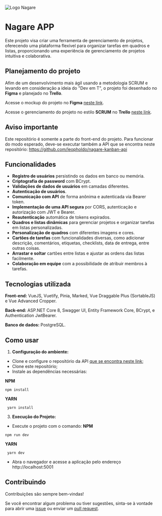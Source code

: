 ![Logo Nagare](https://i.ibb.co/r3jmyPm/image.png)


# Nagare APP

Este projeto visa criar uma ferramenta de gerenciamento de projetos, oferecendo uma plataforma flexível para organizar tarefas em quadros e listas, proporcionando uma experiência de gerenciamento de projetos intuitiva e colaborativa.


## Planejamento do projeto

Afim de um desenvolvimento mais ágil usando a metodologia SCRUM e levando em consideração a ideia do "Dev em T", o projeto foi desenhado no **Figma** e planejado no **Trello**.

Acesse o mockup do projeto no **Figma** [neste link](https://www.figma.com/file/wJQpWsDcl19kgiepqDVW5C/Nagare-team-library?type=design&node-id=0-1&mode=design&t=2RUVoI9kZc8TO4qw-0).

Acesse o gerenciamento do projeto no estilo **SCRUM** no **Trello** [neste link](https://trello.com/b/DbrVKQYL/nagare).


## Aviso importante

Este repositório é somente a parte do front-end do projeto. Para funcionar do modo esperado, deve-se executar também a API que se encontra neste repositório: https://github.com/leopholdo/nagare-kanban-api


## Funcionalidades

- **Registro de usuários** persistindo os dados em banco ou memória.
- **Criptografia de password** com BCrypt.
- **Validações de dados de usuários** em camadas diferentes.
- **Autenticação de usuários**.
- **Comunicação com API** de forma anônima e autenticada via Bearer token.
- **Implementação de uma API segura** por CORS, autenticação e autorização com JWT e Bearer.
- **Reautenticação** automática de tokens expirados.
- **Quadros e listas dinâmicas** para gerenciar projetos e organizar tarefas em listas personalizadas.
- **Personalização de quadros** com diferentes imagens e cores.
- **Cartões de tarefas** com funcionalidades diversas, como adicionar descrição, comentários, etiquetas, checklists, data de entrega, entre outras coisas.
- **Arrastar e soltar** cartões entre listas e ajustar as ordens das listas facilmente.
- **Colaboração em equipe** com a possibilidade de atribuir membros à tarefas.


## Tecnologias utilizada

**Front-end:** VueJS, Vuetify, Pinia, Marked, Vue Draggable Plus (SortableJS) e Vue Advanced Cropper.

**Back-end:** ASP.NET Core 8, Swagger UI, Entity Framework Core, BCrypt, e Authentication JwtBearer.

**Banco de dados:** PostgreSQL.


## Como usar

1. **Configuração do ambiente:**
- Clone e configure o repositório da API [que se encontra neste link](https://github.com/leopholdo/nagare-kanban-api);
- Clone este repositório;
- Instale as dependências necessárias:

**NPM**
```
npm install
```

**YARN**
```
 yarn install
```

3. **Execução do Projeto:**
- Execute o projeto com o comando:
**NPM**
```
npm run dev
```

**YARN**
```
 yarn dev
```
- Abra o navegador e acesse a aplicação pelo endereço http://localhost:5001


## Contribuindo

Contribuições são sempre bem-vindas!

Se você encontrar algum problema ou tiver sugestões, sinta-se à vontade para abrir uma [issue](https://github.com/leopholdo/nagare-kanban/issues/new) ou enviar um [pull request](https://github.com/leopholdo/nagare-kanban/pulls).